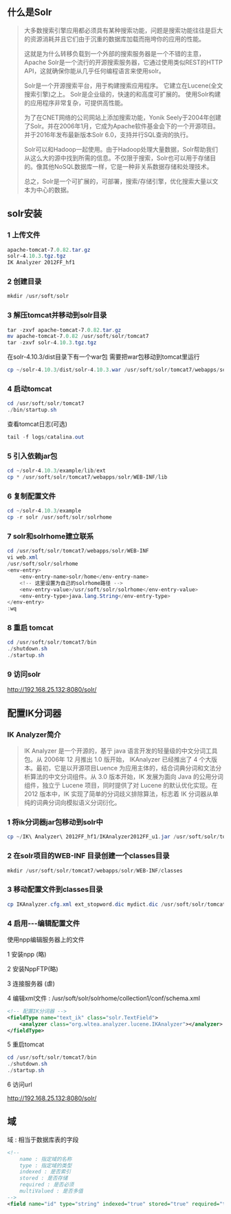 ## 什么是Solr

> 大多数搜索引擎应用都必须具有某种搜索功能，问题是搜索功能往往是巨大的资源消耗并且它们由于沉重的数据库加载而拖垮你的应用的性能。
>
> 这就是为什么转移负载到一个外部的搜索服务器是一个不错的主意，Apache Solr是一个流行的开源搜索服务器，它通过使用类似REST的HTTP API，这就确保你能从几乎任何编程语言来使用solr。
>
> Solr是一个开源搜索平台，用于构建搜索应用程序。 它建立在Lucene(全文搜索引擎)之上。 Solr是企业级的，快速的和高度可扩展的。 使用Solr构建的应用程序非常复杂，可提供高性能。
>
> 为了在CNET网络的公司网站上添加搜索功能，Yonik Seely于2004年创建了Solr。并在2006年1月，它成为Apache软件基金会下的一个开源项目。并于2016年发布最新版本Solr 6.0，支持并行SQL查询的执行。
>
> Solr可以和Hadoop一起使用。由于Hadoop处理大量数据，Solr帮助我们从这么大的源中找到所需的信息。不仅限于搜索，Solr也可以用于存储目的。像其他NoSQL数据库一样，它是一种非关系数据存储和处理技术。
>
> 总之，Solr是一个可扩展的，可部署，搜索/存储引擎，优化搜索大量以文本为中心的数据。

## solr安装

### 1 上传文件

```powershell
apache-tomcat-7.0.82.tar.gz
solr-4.10.3.tgz.tgz
IK Analyzer 2012FF_hf1
```

### 2 创建目录

```powershell
mkdir /usr/soft/solr
```

### 3 解压tomcat并移动到solr目录

```powershell
tar -zxvf apache-tomcat-7.0.82.tar.gz
mv apache-tomcat-7.0.82 /usr/soft/solr/tomcat7
tar -zxvf solr-4.10.3.tgz.tgz
```

在solr-4.10.3/dist目录下有一个war包 需要把war包移动到tomcat里运行

```powershell
cp ~/solr-4.10.3/dist/solr-4.10.3.war /usr/soft/solr/tomcat7/webapps/solr.war
```

### 4 启动tomcat

```powershell
cd /usr/soft/solr/tomcat7
./bin/startup.sh
```

查看tomcat日志(可选)

```powershell
tail -f logs/catalina.out
```

### 5 引入依赖jar包

```powershell
cd ~/solr-4.10.3/example/lib/ext
cp * /usr/soft/solr/tomcat7/webapps/solr/WEB-INF/lib
```

### 6 复制配置文件

```powershell
cd ~/solr-4.10.3/example
cp -r solr /usr/soft/solr/solrhome
```

### 7 solr和solrhome建立联系

```powershell
cd /usr/soft/solr/tomcat7/webapps/solr/WEB-INF
vi web.xml
/usr/soft/solr/solrhome
<env-entry>
	<env-entry-name>solr/home</env-entry-name>
    <!-- 这里设置为自己的solrhome路径 -->
    <env-entry-value>/usr/soft/solr/solrhome</env-entry-value>
    <env-entry-type>java.lang.String</env-entry-type>
</env-entry>
:wq
```

### 8 重启 tomcat

```powershell
cd /usr/soft/solr/tomcat7/bin
./shutdown.sh
./startup.sh
```

### 9 访问solr

http://192.168.25.132:8080/solr/

## 配置IK分词器

### IK Analyzer简介

> IK Analyzer 是一个开源的，基亍 java 语言开发的轻量级的中文分词工具包。从 2006年 12 月推出 1.0 版开始， IKAnalyzer 已经推出了 4 个大版本。最初，它是以开源项目Luence 为应用主体的，结合词典分词和文法分析算法的中文分词组件。从 3.0 版本开始，IK 发展为面向 Java 的公用分词组件，独立亍 Lucene 项目，同时提供了对 Lucene 的默认优化实现。在 2012 版本中，IK 实现了简单的分词歧义排除算法，标志着 IK 分词器从单纯的词典分词向模拟语义分词衍化。

### 1 将ik分词器jar包移动到solr中

```powershell
cp ~/IK\ Analyzer\ 2012FF_hf1/IKAnalyzer2012FF_u1.jar /usr/soft/solr/tomcat7/webapps/solr/WEB-INF/lib
```



### 2 在solr项目的WEB-INF 目录创建一个classes目录

```powershell
mkdir /usr/soft/solr/tomcat7/webapps/solr/WEB-INF/classes
```



### 3 移动配置文件到classes目录

```powershell
cp IKAnalyzer.cfg.xml ext_stopword.dic mydict.dic /usr/soft/solr/tomcat7/webapps/solr/WEB-INF/classes
```

### 4 启用---编辑配置文件

使用npp编辑服务器上的文件

1 安装npp (略)

2 安装NppFTP(略)

3 连接服务器 (虐)

4 编辑xml文件 : /usr/soft/solr/solrhome/collection1/conf/schema.xml

```xml
<!-- 配置IK分词器 -->
<fieldType name="text_ik" class="solr.TextField">
    <analyzer class="org.wltea.analyzer.lucene.IKAnalyzer"></analyzer>
</fieldType>
```

5 重启tomcat

```powershell
cd /usr/soft/solr/tomcat7/bin
./shutdown.sh
./startup.sh
```



6 访问url

http://192.168.25.132:8080/solr/

## 域

域 : 相当于数据库表的字段

```xml
<!--
	name : 指定域的名称
	type : 指定域的类型
	indexed : 是否索引
	stored : 是否存储
	required : 是否必须
	multiValued : 是否多值
-->
<field name="id" type="string" indexed="true" stored="true" required="true" multiValued="false" /> 
```
